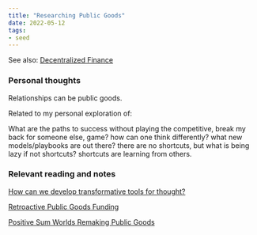 ```yaml
---
title: "Researching Public Goods"
date: 2022-05-12
tags:
- seed
---
```


See also: 
[Decentralized Finance](/notes/Decentralized%20Finance.md)

### Personal thoughts
Relationships can be public goods. 

Related to my personal exploration of: 

What are the paths to success without playing the competitive, break my back for someone else, game? how can one think differently? what new models/playbooks are out there? there are no shortcuts, but what is being lazy if not shortcuts? shortcuts are learning from others.

### Relevant reading and notes

[How can we develop transformative tools for thought?](/articles/How%20can%20we%20develop%20transformative%20tools%20for%20thought?.md)

[Retroactive Public Goods Funding](quartz/content/articles/Retroactive%20Public%20Goods%20Funding.md)

[Positive Sum Worlds Remaking Public Goods](quartz/content/articles/Positive%20Sum%20Worlds%20Remaking%20Public%20Goods.md)




